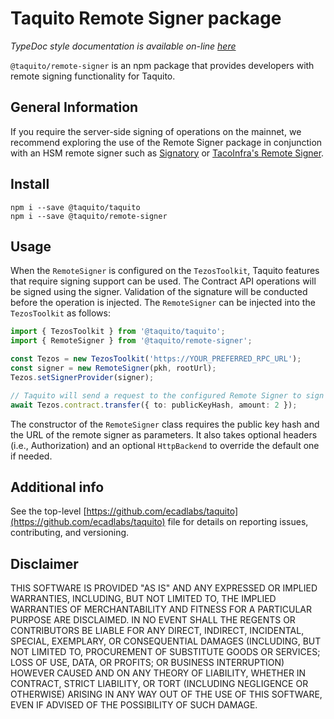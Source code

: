 # Taquito Remote Signer package
*TypeDoc style documentation is available on-line [here](https://tezostaquito.io/typedoc/modules/_taquito_remote_signer.html)*

`@taquito/remote-signer` is an npm package that provides developers with remote signing functionality for Taquito. 

## General Information

If you require the server-side signing of operations on the mainnet, we recommend exploring the use of the Remote Signer package in conjunction with an HSM remote signer such as [Signatory](https://signatory.io/) or [TacoInfra's Remote Signer](https://github.com/tacoinfra/remote-signer).

## Install 

```
npm i --save @taquito/taquito
npm i --save @taquito/remote-signer
```

## Usage

When the `RemoteSigner` is configured on the `TezosToolkit`, Taquito features that require signing support can be used. The Contract API operations will be signed using the signer. Validation of the signature will be conducted before the operation is injected. The `RemoteSigner` can be injected into the `TezosToolkit` as follows:

```ts
import { TezosToolkit } from '@taquito/taquito';
import { RemoteSigner } from '@taquito/remote-signer';

const Tezos = new TezosToolkit('https://YOUR_PREFERRED_RPC_URL');
const signer = new RemoteSigner(pkh, rootUrl);
Tezos.setSignerProvider(signer);

// Taquito will send a request to the configured Remote Signer to sign the transfer operation:
await Tezos.contract.transfer({ to: publicKeyHash, amount: 2 });
```

The constructor of the `RemoteSigner` class requires the public key hash and the URL of the remote signer as parameters. It also takes optional headers (i.e., Authorization) and an optional `HttpBackend` to override the default one if needed.

## Additional info

See the top-level [https://github.com/ecadlabs/taquito](https://github.com/ecadlabs/taquito) file for details on reporting issues, contributing, and versioning.

## Disclaimer

THIS SOFTWARE IS PROVIDED "AS IS" AND ANY EXPRESSED OR IMPLIED WARRANTIES, INCLUDING, BUT NOT LIMITED TO, THE IMPLIED WARRANTIES OF MERCHANTABILITY AND FITNESS FOR A PARTICULAR PURPOSE ARE DISCLAIMED. IN NO EVENT SHALL THE REGENTS OR CONTRIBUTORS BE LIABLE FOR ANY DIRECT, INDIRECT, INCIDENTAL, SPECIAL, EXEMPLARY, OR CONSEQUENTIAL DAMAGES (INCLUDING, BUT NOT LIMITED TO, PROCUREMENT OF SUBSTITUTE GOODS OR SERVICES; LOSS OF USE, DATA, OR PROFITS; OR BUSINESS INTERRUPTION) HOWEVER CAUSED AND ON ANY THEORY OF LIABILITY, WHETHER IN CONTRACT, STRICT LIABILITY, OR TORT (INCLUDING NEGLIGENCE OR OTHERWISE) ARISING IN ANY WAY OUT OF THE USE OF THIS SOFTWARE, EVEN IF ADVISED OF THE POSSIBILITY OF SUCH DAMAGE.